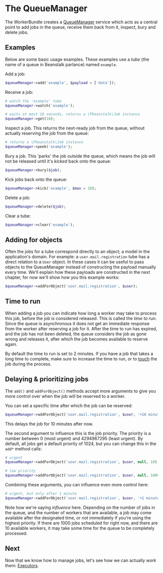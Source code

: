 # The QueueManager

The WorkerBundle creates a [QueueManager][qm] service which acts as a central
point to add jobs in the queue, receive them back from it, inspect, bury and
delete jobs.

[qm]: /src/TreeHouse/WorkerBundle/QueueManager.php


## Examples

Below are some basic usage examples. These examples use a _tube_ (the name of a
queue in Beanstalk parlance) named `example`.

Add a job:

```php
$queueManager->add('example', $payload = ['data']);
```

Receive a job:

```php
# watch the 'example' tube
$queueManager->watch('example');

# waits at most 10 seconds, returns a \Pheanstalk\Job instance
$queueManager->get(10);
```

Inspect a job. This returns the next-ready job from the queue, without actually
reserving the job from the queue:

```php
# returns a \Pheanstalk\Job instance
$queueManager->peek('example');
```

Bury a job. This 'parks' the job outside the queue, which means the job will
not be released until it's _kicked_ back onto the queue:

```php
$queueManager->bury($job);
```

Kick jobs back onto the queue:

```php
$queueManager->kick('example', $max = 10);
```

Delete a job:

```php
$queueManager->delete($job);
```

Clear a tube:

```php
$queueManager->clear('example');
```


## Adding for objects

Often the jobs for a tube correspond directly to an object; a model in the
application's domain. For example: a `user.mail.registration` tube has a direct
relation to a `User` object. In these cases it can be useful to pass objects
to the QueueManager instead of constructing the payload manually every time.
We'll explain how these payloads are constructed in the next chapter, for now
we'll show how you this example works:

```php
$queueManager->addForObject('user.mail.registration', $user);
```


## Time to run

When adding a job you can indicate how long a worker may take to process this
job, before the job is considered released. This is called the _time to run_.
Since the queue is asynchronous it does not get an immediate response from the
worker after reserving a job for it. After the time to run has expired, and the
job has not been deleted, the queue considers the job as gone wrong and
releases it, after which the job becomes available to reserve again.

By default the time to run is set to 2 minutes. If you have a job that takes a
long time to complete, make sure to increase the time to run, or to
[touch][proto] the job during the process.

[proto]: https://github.com/kr/beanstalkd/blob/master/doc/protocol.txt#L308-L313


## Delaying & prioritizing jobs

The `add()` and `addForObject()` methods accept more arguments to give you more
control over when the job will be reserved to a worker.

You can set a specific time after which the job can be reserved:

```php
$queueManager->addForObject('user.mail.registration', $user, '+10 minutes');
```

This delays the job for 10 minutes after now.

The second argument to influence this is the job priority. The priority is a
number between 0 (most urgent) and 4294967295 (least urgent). By default, all
jobs get a default priority of 1024, but you can change this in the `add*`
method calls:

```php
# urgent
$queueManager->addForObject('user.mail.registration', $user, null, 10);

# low priority
$queueManager->addForObject('user.mail.registration', $user, null, 10000);
```

Combining these arguments, you can influence even more control here:

```php
# urgent, but only after 1 minute
$queueManager->addForObject('user.mail.registration', $user, '+1 minute', 10);
```

Note how we're saying _influence_ here. Depending on the number of jobs in the
queue, and the number of workers that are available, a job may come available
after the designated time, or not immediately if you're using the highest
priority. If there are 1000 jobs scheduled for right now, and there are 10
available workers, it may take some time for the queue to be completely
processed.


## Next

Now that we know how to manage jobs, let's see how we can actually _work_ them:
[Executors][doc-executors].

[doc-executors]: /docs/3-executors.md
